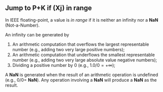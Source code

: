 ## Jump to P+K if (Xj) in range

In IEEE floating-point, a value is *in range* if it is neither an infinity nor a **NaN** (Not-a-Number).

An infinity can be generated by
1. An arithmetic computation that overflows the largest representable number (e.g., adding two very large positive numbers);
2. An arithmetic computation that underflows the smallest representable number (e.g., adding two very large absolute value negative numbers);
3. Dividing a positive number by 0 (e.g., $`1.0/0 = +\infty`$);

A **NaN** is generated when the result of an arithmetic operation is undefined (e.g., $` 0/0 =`$ **NaN**).
Any operation involving a **NaN** will produce a **NaN** as the result.
